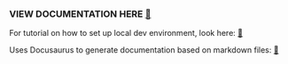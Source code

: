 ### VIEW DOCUMENTATION HERE <a href="https://excelerondesign.github.io/documentation" target="_blank">:link:</a>

For tutorial on how to set up local dev environment, look here: [:link:](https://dev.excelerondesigns.com/)

Uses Docusaurus to generate documentation based on markdown files: [🦖](https://docusaurus.io/en/)
